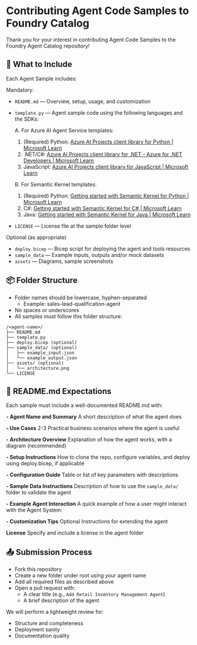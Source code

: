 # Contributing Agent Code Samples to Foundry Catalog
Thank you for your interest in contributing Agent Code Samples to the Foundry Agent Catalog repository!

## 🚀 What to Include

Each Agent Sample includes:

Mandatory:
- `README.md` — Overview, setup, usage, and customization
- `template.py` — Agent sample code using the following languages and the SDKs:

  A. For Azure AI Agent Service templates:
    1. (Required) Python: [Azure AI Projects client library for Python | Microsoft Learn](https://learn.microsoft.com/en-us/python/api/overview/azure/ai-projects-readme?view=azure-python-preview#create-agent-with-openapi)
    2. .NET/C#: [Azure AI Projects client library for .NET - Azure for .NET Developers | Microsoft Learn](https://learn.microsoft.com/en-us/dotnet/api/overview/azure/ai.projects-readme?view=azure-dotnet-preview)
    3. JavaScript: [Azure AI Projects client library for JavaScript | Microsoft Learn](https://learn.microsoft.com/en-us/javascript/api/overview/azure/ai-projects-readme?view=azure-node-preview)
  
  B. For Semantic Kernel templates:
    1. (Required) Python: [Getting started with Semantic Kernel for Python | Microsoft Learn]([https://learn.microsoft.com/en-us/python/api/overview/azure/ai-projects-readme?view=azure-python-preview#create-agent-with-openapi](https://learn.microsoft.com/en-us/semantic-kernel/get-started/quick-start-guide?pivots=programming-language-python))
    2. C#: [Getting started with Semantic Kernel for C# | Microsoft Learn]([https://learn.microsoft.com/en-us/dotnet/api/overview/azure/ai.projects-readme?view=azure-dotnet-preview](https://learn.microsoft.com/en-us/semantic-kernel/get-started/quick-start-guide?pivots=programming-language-csharp))
    3. Java: [Getting started with Semantic Kernel for Java | Microsoft Learn]([https://learn.microsoft.com/en-us/javascript/api/overview/azure/ai-projects-readme?view=azure-node-preview](https://learn.microsoft.com/en-us/semantic-kernel/get-started/quick-start-guide?pivots=programming-language-java))
- `LICENSE` — License file at the sample folder level

Optional (as appropriate)
- `deploy.bicep` — Bicep script for deploying the agent and tools resources
- `sample_data` — Example inputs, outputs and/or mock datasets
- `assets` — Diagrams, sample screenshots

## 📦 Folder Structure
- Folder names should be lowercase, hyphen-separated
  - Example: sales-lead-qualification-agent
- No spaces or underscores
- All samples must follow this folder structure:

```text
/<agent-name>/
├── README.md
├── template.py
├── deploy.bicep (optional)
├── sample_data/ (optional)
│   ├── example_input.json
│   └── example_output.json
├── assets/ (optional)
│   └── architecture.png
└── LICENSE

```

## 📄 README.md Expectations

Each sample must include a well-documented README.md with: 

**- Agent Name and Summary**
A short description of what the agent does

**- Use Cases**
2-3 Practical business scenarios where the agent is useful

**- Architecture Overview**
Explanation of how the agent works, with a diagram (recommended)

**- Setup Instructions**
How to clone the repo, configure variables, and deploy using deploy.bicep, if applicable

**- Configuration Guide**
Table or list of key parameters with descriptions

**- Sample Data Instructions**
Description of how to use the `sample_data/` folder to validate the agent

**- Example Agent Interaction**
A quick example of how a user might interact with the Agent System:

**- Customization Tips**
Optional Instructions for extending the agent

**License**
Specify and include a license in the agent folder


## 📤 Submission Process
- Fork this repository
- Create a new folder under root using your agent name
- Add all required files as described above
- Open a pull request with:
  - A clear title (e.g., `Add Retail Inventory Management Agent`)
  - A brief description of the agent

We will perform a lightweight review for:
-   Structure and completeness
-   Deployment sanity
-   Documentation quality
